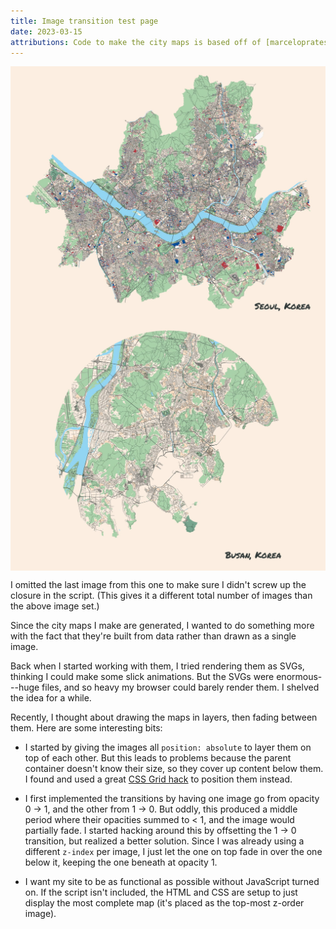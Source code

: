 ```yaml
---
title: Image transition test page
date: 2023-03-15
attributions: Code to make the city maps is based off of [marceloprates/prettymaps](https://github.com/marceloprates/prettymaps/). Data for all maps &copy; OpenStreetMap contributors (ODbL).
---
```



<div class="imageContainer fig" style="display: grid; background-color: #FCEEE1;">
<img src="/assets/garage/image-transition-test-page/a-0.moz80.jpg" class="fader z-0 o-0" style="grid-area: 1 / 1 / 2 / 2; transition: opacity 1s;"/>
<img src="/assets/garage/image-transition-test-page/a-1.moz80.jpg" class="fader z-1 o-0" style="grid-area: 1 / 1 / 2 / 2; transition: opacity 1s;"/>
<img src="/assets/garage/image-transition-test-page/a-2.moz80.jpg" class="fader z-2 o-0" style="grid-area: 1 / 1 / 2 / 2; transition: opacity 1s;"/>
<img src="/assets/garage/image-transition-test-page/a-3.moz80.jpg" class="fader z-3 o-1" style="grid-area: 1 / 1 / 2 / 2; transition: opacity 1s;"/>
</div>

<div class="imageContainer fig" style="display: grid; background-color: #FCEEE1;">
<img src="/assets/garage/image-transition-test-page/b-0.moz80.jpg" class="fader z-0 o-0" style="grid-area: 1 / 1 / 2 / 2; transition: opacity 1s;"/>
<img src="/assets/garage/image-transition-test-page/b-1.moz80.jpg" class="fader z-1 o-0" style="grid-area: 1 / 1 / 2 / 2; transition: opacity 1s;"/>
<img src="/assets/garage/image-transition-test-page/b-2.moz80.jpg" class="fader z-2 o-1" style="grid-area: 1 / 1 / 2 / 2; transition: opacity 1s;"/>
</div>

<p class="figcaption">I omitted the last image from this one to make sure I didn't screw up the closure in the script. (This gives it a different total number of images than the above image set.)</p>

Since the city maps I make are generated, I wanted to do something more with the fact that they're built from data rather than drawn as a single image.

Back when I started working with them, I tried rendering them as SVGs, thinking I could make some slick animations. But the SVGs were enormous---huge files, and so heavy my browser could barely render them. I shelved the idea for a while.

Recently, I thought about drawing the maps in layers, then fading between them. Here are some interesting bits:

- I started by giving the images all `position: absolute` to layer them on top of each other. But this leads to problems because the parent container doesn't know their size, so they cover up content below them. I found and used a great [CSS Grid hack](https://stackoverflow.com/a/63711983) to position them instead.

- I first implemented the transitions by having one image go from opacity 0 &rarr; 1, and the other from 1 &rarr; 0. But oddly, this produced a middle period where their opacities summed to &lt; 1, and the image would partially fade. I started hacking around this by offsetting the 1 &rarr; 0 transition, but realized a better solution. Since I was already using a different `z-index` per image, I just let the one on top fade in over the one below it, keeping the one beneath at opacity 1.

- I want my site to be as functional as possible without JavaScript turned on. If the script isn't included, the HTML and CSS are setup to just display the most complete map (it's placed as the top-most z-order image).

<script src="/assets/garage/image-transition-test-page/image-transition.js" defer>
</script>
